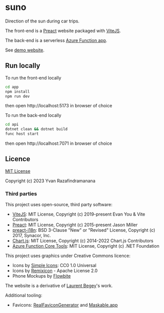 # suno
Direction of the sun during car trips.

The front-end is a [Preact](https://preactjs.com/) website packaged with [ViteJS](https://vitejs.dev/).

The back-end is a serverless [Azure Function app](https://docs.microsoft.com/en-us/azure/azure-functions/).

See [demo website](https://app.directionsoleil.fr/).

## Run locally

To run the front-end locally

```bash
cd app
npm install
npm run dev
```

then open http://localhost:5173 in browser of choice

To run the back-end locally

```bash
cd api
dotnet clean && dotnet build
func host start
```

then open http://localhost:7071 in browser of choice

## Licence

[MIT License](https://choosealicense.com/licenses/mit/)

Copyright (c) 2023 Yvan Razafindramanana

### Third parties

This project uses open-source, third party software:

- [ViteJS](https://github.com/vitejs/vite): MIT License, Copyright (c) 2019-present Evan You & Vite Contributors
- [Preact](https://preactjs.com/): MIT License, Copyright (c) 2015-present Jason Miller
- [preact-i18n](https://github.com/synacor/preact-i18n): BSD 3-Clause "New" or "Revised" License, Copyright (c) 2017, Synacor, Inc.
- [Chart.js](https://www.chartjs.org/): MIT License, Copyright (c) 2014-2022 Chart.js Contributors
- [Azure Function Core Tools](https://github.com/Azure/azure-functions-core-tools): MIT License, Copyright (c) .NET Foundation

This project uses graphics under Creative Commons licence:

- Icons by [Simple Icons](https://github.com/simple-icons/simple-icons): CC0 1.0 Universal
- Icons by [Remixicon](https://remixicon.com/) - Apache License 2.0
- Phone Mockups by [Flowbite](https://flowbite.com/docs/components/device-mockups/)

The website is a derivative of [Laurent Begey](https://github.com/lbegey/tw-app-tpl/)'s work.

Additional tooling:

- Favicons: [RealFaviconGenerator](https://realfavicongenerator.net/) and [Maskable​.app](https://maskable.app/)